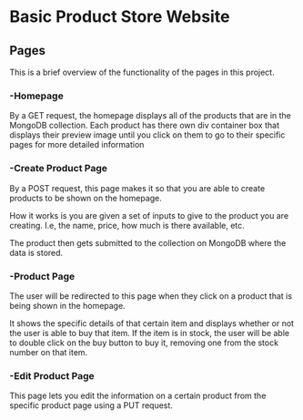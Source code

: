 # Basic Product Store Website

## Pages
This is a brief overview of the functionality of the pages in this project.

### -Homepage
By a GET request, the homepage displays all of the products that are in the MongoDB collection. Each product has there own div container box that displays their preview image until you click on them to go to their specific pages for more detailed information

### -Create Product Page
By a POST request, this page makes it so that you are able to create products to be shown on the homepage.

How it works is you are given a set of inputs to give to the product you are creating. I.e, the name, price, how much is there available, etc.

The product then gets submitted to the collection on MongoDB where the data is stored.

### -Product Page
The user will be redirected to this page when they click on a product that is being shown in the homepage.

It shows the specific details of that certain item and displays whether or not the user is able to buy that item. If the item is in stock, the user will be able to double click on the buy button to buy it, removing one from the stock number on that item.

### -Edit Product Page
This page lets you edit the information on a certain product from the specific product page using a PUT request.